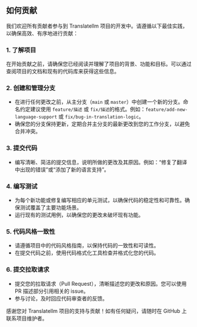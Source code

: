 ## 如何贡献  

我们欢迎所有贡献者参与到 Translatellm 项目的开发中。请遵循以下最佳实践，以确保高效、有序地进行贡献：  

### 1. 了解项目  

在开始贡献之前，请确保您已经阅读并理解了项目的背景、功能和目标。可以通过查阅项目的文档和现有的代码库来获得这些信息。  

### 2. 创建和管理分支  

- 在进行任何更改之前，从主分支（`main` 或 `master`）中创建一个新的分支。命名约定建议使用 `feature/描述` 或 `fix/描述`的格式。例如：`feature/add-new-language-support` 或 `fix/bug-in-translation-logic`。  
- 确保您的分支保持更新，定期合并主分支的最新更改到您的工作分支，以避免合并冲突。  

### 3. 提交代码  

- 编写清晰、简洁的提交信息，说明所做的更改及其原因。例如：“修复了翻译中出现的错误”或“添加了新的语言支持”。  


### 4. 编写测试  

- 为每个新功能或修复编写相应的单元测试，以确保代码的稳定性和可靠性。确保测试覆盖了主要功能场景。  
- 运行现有的测试用例，以确保您的更改未破坏现有功能。  

### 5. 代码风格一致性  

- 请遵循项目中的代码风格指南，以保持代码的一致性和可读性。  
- 在提交代码之前，使用代码格式化工具检查并格式化您的代码。  

### 6. 提交拉取请求  

- 提交您的拉取请求（Pull Request），清晰描述您的更改和原因。您可以使用 PR 描述部分引用相关的 issue。  
- 参与讨论，及时回应代码审查者的反馈。   

感谢您对 Translatellm 项目的支持与贡献！如有任何疑问，请随时在 GitHub 上联系项目维护者。
